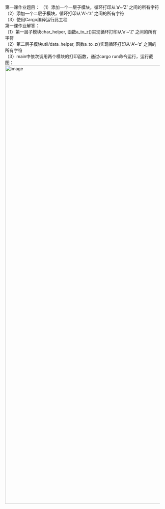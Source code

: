 第一课作业题目：
（1）添加一个一层子模块，循环打印从’a’~’Z’ 之间的所有字符  
（2）添加一个二层子模块，循环打印从’A’~’z’ 之间的所有字符  
（3）使用Cargo编译运行此工程  
第一课作业解答：  
（1）第一层子模块char_helper, 函数a_to_z()实现循环打印从’a’~’Z’ 之间的所有字符  
（2）第二层子模块util/data_helper, 函数a_to_z()实现循环打印从’A’~’z’ 之间的所有字符  
（3）main中依次调用两个模块的打印函数，通过cargo run命令运行，运行截图：  
<img width="1426" alt="image" src="https://github.com/lihuineo/TinTinRustCourse/assets/161575076/d58a4bc1-1380-40b1-a058-e37ff9b81bf9">
